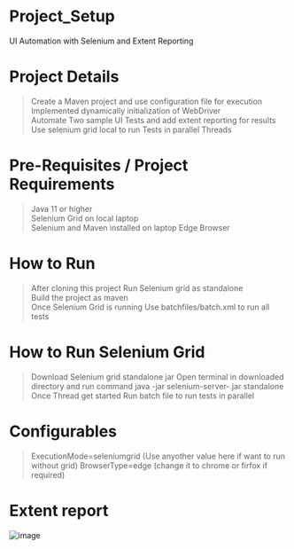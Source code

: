 # Project_Setup
UI Automation with Selenium and Extent Reporting

# Project Details
> Create a Maven project and use configuration file for execution \
> Implemented dynamically initialization of WebDriver \
> Automate Two sample UI Tests and add extent reporting for results \
> Use selenium grid local to run Tests in parallel Threads

# Pre-Requisites / Project Requirements 
> Java 11 or higher \
> Selenium Grid on local laptop \
> Selenium and Maven installed on laptop
> Edge Browser


# How to Run
> After cloning this project Run Selenium grid as standalone \
> Build the project as maven \
> Once Selenium Grid is running Use batchfiles/batch.xml to run all tests

# How to Run Selenium Grid
> Download Selenium grid standalone jar
> Open terminal in downloaded directory and run command java -jar selenium-server-<Version>.jar standalone
> Once Thread get started Run batch file to run tests in parallel

# Configurables
> ExecutionMode=seleniumgrid (Use anyother value here if want to run without grid)
> BrowserType=edge (change it to chrome or firfox if required)


# Extent report
![image](https://github.com/Kazmi-Emumba/Project_Setup/assets/57180194/65bd2420-7e48-4236-9696-13a3073e90ca)
